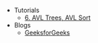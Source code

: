 - Tutorials
  - [6. AVL Trees, AVL Sort](https://www.youtube.com/watch?v=FNeL18KsWPc)
- Blogs
  - [GeeksforGeeks](http://www.geeksforgeeks.org/avl-tree-set-1-insertion/)
